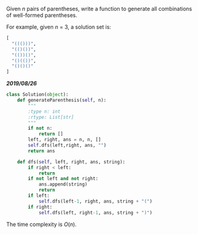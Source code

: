 Given *n* pairs of parentheses, write a function to generate all combinations of well-formed parentheses.

For example, given *n* = 3, a solution set is:

```python
[
  "((()))",
  "(()())",
  "(())()",
  "()(())",
  "()()()"
]
```

***2019/08/26***

```python
class Solution(object):
    def generateParenthesis(self, n):
        """
        :type n: int
        :rtype: List[str]
        """
        if not n:
            return []
        left, right, ans = n, n, []
        self.dfs(left,right, ans, "")
        return ans

    def dfs(self, left, right, ans, string):
        if right < left:
            return
        if not left and not right:
            ans.append(string)
            return
        if left:
            self.dfs(left-1, right, ans, string + "(")
        if right:
            self.dfs(left, right-1, ans, string + ")")
```

The time complexity is $O(n)$.

